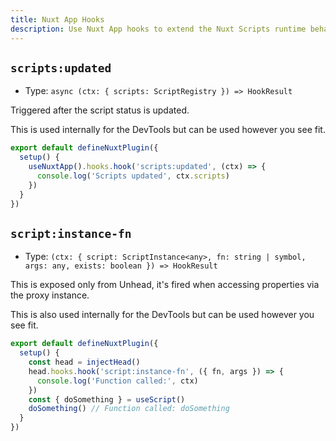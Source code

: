 ```yaml
---
title: Nuxt App Hooks
description: Use Nuxt App hooks to extend the Nuxt Scripts runtime behavior.
---
```


## `scripts:updated`

- Type: `async (ctx: { scripts: ScriptRegistry }) => HookResult`

Triggered after the script status is updated.

This is used internally for the DevTools but can be used however you see fit.

```ts [plugins/nuxt-scripts.ts]
export default defineNuxtPlugin({
  setup() {
    useNuxtApp().hooks.hook('scripts:updated', (ctx) => {
      console.log('Scripts updated', ctx.scripts)
    })
  }
})
```

## `script:instance-fn`

- Type: `(ctx: { script: ScriptInstance<any>, fn: string | symbol, args: any, exists: boolean }) => HookResult`

This is exposed only from Unhead, it's fired when accessing properties via the proxy instance.

This is also used internally for the DevTools but can be used however you see fit.

```ts
export default defineNuxtPlugin({
  setup() {
    const head = injectHead()
    head.hooks.hook('script:instance-fn', ({ fn, args }) => {
      console.log('Function called:', ctx)
    })
    const { doSomething } = useScript()
    doSomething() // Function called: doSomething
  }
})
```
